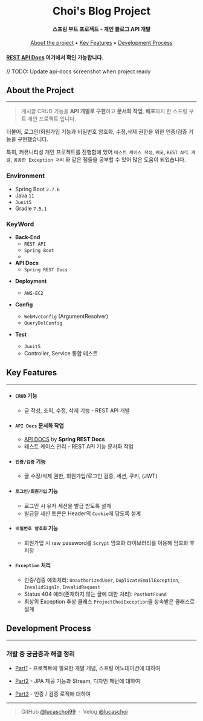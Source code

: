 <h1 align="center">
  Choi's Blog Project
  <br>
</h1>

<h4 align="center"> 스프링 부트 프로젝트 - 개인 블로그 API 개발</h4>

<p align="center">
  <a href="#about">About the project</a> •
  <a href="#key-features">Key Features</a> •
  <a href="#development-process">Development Process</a>
</p>

#### [REST API Docs](http://localhost:8080/docs/index.html) 여기에서 확인 가능합니다.

// TODO: Update api-docs screenshot when project ready


[comment]: <> (![screenshot]&#40;https://raw.githubusercontent.com/amitmerchant1990/electron-markdownify/master/app/img/markdownify.gif&#41;)

## About the Project

---
> 게시글 CRUD 기능을 **API 개발로 구현**하고 **문서화 작업**, **배포**까지 한 스프링 부트 개인 프로젝트 입니다.

더불어, 로그인/회원가입 기능과 비밀번호 암호화, 수정,삭제 권한을 위한 인증/검증 기능을 구현했습니다.

특히, 커뮤니티성 개인 프로젝트를 진행함에 있어 `테스트 케이스 작성`, `배포`, `REST API 개발`, `꼼꼼한 Exception 처리` 와 같은 점들을 공부할 수 있어 많은 도움이 되었습니다.

### Environment
- Spring Boot `2.7.6`
- Java `11`
- `Junit5`
- Gradle `7.5.1`

### KeyWord
- **Back-End**
  - `REST API`
  - `Spring Boot`
  - 
- **API Docs**
  - `Spring REST Docs`

[comment]: <> (Front-End)

[comment]: <> (- `Vue.js`)

- **Deployment**
  - `AWS-EC2`

- **Config**
  - `WebMvcConfig` (ArgumentResolver)
  - `QueryDslConfig`

- **Test**
  - `Junit5`
  - Controller, Service 통합 테스트


## Key Features

---
- #### `CRUD` 기능
  - 글 작성, 조회, 수정, 삭제 기능 - REST API 개발

- #### `API Docs` 문서화 작업
  - [API DOCS](http://localhost:8080/docs/index.html) by **Spring REST Docs**
  - 테스트 케이스 관리 - REST API 기능 문서화 작업

- #### `인증/검증` 기능
  - 글 수정/삭제 권한, 회원가입/로그인 검증, 세션, 쿠키, (JWT)

- #### `로그인/회원가입` 기능
  - 로그인 시 유저 세션을 발급 받도록 설계
  - 발급된 세션 토큰은 Header의 `Cookie`에 담도록 설계

- #### `비밀번호 암호화` 기능
  - 회원가입 시 raw password를 `Scrypt` 암호화 라이브러리를 이용해 암호화 후 저장

- #### `Exception` 처리
  - 인증/검증 예외처리: `UnauthorizedUser`, `DuplicateEmailException`, `InvalidSignIn`, `InvalidRequest`
  - Status 404 에러(존재하지 않는 글에 대한 처리): `PostNotFound`
  - 최상위 Exception 추상 클래스 `ProjectChoiException`을 상속받은 클래스로 설계


## Development Process

---

### 개발 중 궁금증과 해결 정리

- [Part1](https://velog.io/@lucaschoi/%EA%B0%9C%EC%9D%B8-%ED%94%84%EB%A1%9C%EC%A0%9D%ED%8A%B8-%EC%A7%84%ED%96%89-%EC%A4%91-%EA%B6%81%EA%B8%88%ED%96%88%EB%8D%98-%EA%B0%9C%EB%85%90-%EC%B6%94%EA%B0%80-%EA%B3%B5%EB%B6%80) - 프로젝트에 필요한 개발 개념, 스프링 어노테이션에 대하여

- [Part2](https://velog.io/@lucaschoi/%EA%B0%9C%EC%9D%B8-%ED%94%84%EB%A1%9C%EC%A0%9D%ED%8A%B8-%EA%B6%81%EA%B8%88%ED%96%88%EB%8D%98-%EA%B0%9C%EB%85%90-%EC%B6%94%EA%B0%80-%EA%B3%B5%EB%B6%80-2) - JPA 제공 기능과 Stream, 디자인 패턴에 대하여

- [Part3](https://velog.io/@lucaschoi/%EB%B8%94%EB%A1%9C%EA%B7%B8-%ED%94%84%EB%A1%9C%EC%A0%9D%ED%8A%B8-API-%EC%9D%B8%EC%A6%9D) - 인증 / 검증 로직에 대하여

---

> GitHub [@lucaschoi99](https://github.com/lucaschoi99) &nbsp;&middot;&nbsp;
> Velog [@lucaschoi](https://velog.io/@lucaschoi)

